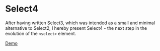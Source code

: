 Select4
========

After having written Select3, which was intended as a small and minimal alternative to Select2, I hereby present Select4 - the next step in the evolution of the `<select>` element.

[Demo](https://whadron.github.io/select4/)
